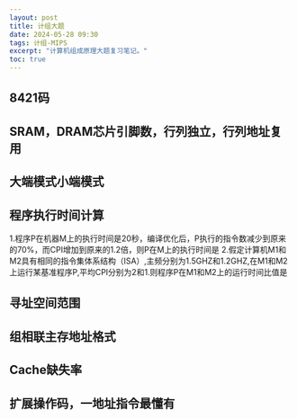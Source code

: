 ```yaml
---
layout: post
title: 计组大题
date: 2024-05-28 09:30
tags: 计组-MIPS
excerpt: "计算机组成原理大题复习笔记。"
toc: true
---
```

## 8421码
## SRAM，DRAM芯片引脚数，行列独立，行列地址复用
## 大端模式小端模式
## 程序执行时间计算
1.程序P在机器M上的执行时间是20秒，编译优化后，P执行的指令数减少到原来的70%，而CPI增加到原来的1.2倍，则P在M上的执行时间是
2.假定计算机M1和M2具有相同的指令集体系结构（ISA）,主频分别为1.5GHZ和1.2GHZ,在M1和M2上运行某基准程序P,平均CPI分别为2和1.则程序P在M1和M2上的运行时间比值是
## 寻址空间范围
## 组相联主存地址格式
## Cache缺失率
## 扩展操作码，一地址指令最懂有
